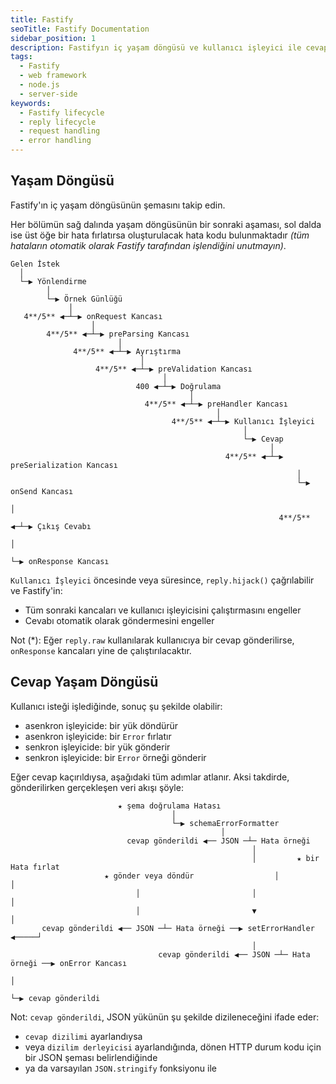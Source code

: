 ```yaml
---
title: Fastify
seoTitle: Fastify Documentation
sidebar_position: 1
description: Fastifyın iç yaşam döngüsü ve kullanıcı işleyici ile cevap yönetimi hakkında bilgi.
tags: 
  - Fastify
  - web framework
  - node.js
  - server-side
keywords: 
  - Fastify lifecycle
  - reply lifecycle
  - request handling
  - error handling
---
```



## Yaşam Döngüsü


Fastify'ın iç yaşam döngüsünün şemasını takip edin.

Her bölümün sağ dalında yaşam döngüsünün bir sonraki aşaması, sol dalda ise üst öğe bir hata fırlatırsa oluşturulacak hata kodu bulunmaktadır *(tüm hataların otomatik olarak Fastify tarafından işlendiğini unutmayın)*.

```
Gelen İstek
  │
  └─▶ Yönlendirme
        │
        └─▶ Örnek Günlüğü
             │
   4**/5** ◀─┴─▶ onRequest Kancası
                  │
        4**/5** ◀─┴─▶ preParsing Kancası
                        │
              4**/5** ◀─┴─▶ Ayrıştırma
                             │
                   4**/5** ◀─┴─▶ preValidation Kancası
                                  │
                            400 ◀─┴─▶ Doğrulama
                                        │
                              4**/5** ◀─┴─▶ preHandler Kancası
                                              │
                                    4**/5** ◀─┴─▶ Kullanıcı İşleyici
                                                    │
                                                    └─▶ Cevap
                                                          │
                                                4**/5** ◀─┴─▶ preSerialization Kancası
                                                                │
                                                                └─▶ onSend Kancası
                                                                      │
                                                            4**/5** ◀─┴─▶ Çıkış Cevabı
                                                                            │
                                                                            └─▶ onResponse Kancası
```

`Kullanıcı İşleyici` öncesinde veya süresince, `reply.hijack()` çağrılabilir ve Fastify'in:

- Tüm sonraki kancaları ve kullanıcı işleyicisini çalıştırmasını engeller
- Cevabı otomatik olarak göndermesini engeller

Not (*): Eğer `reply.raw` kullanılarak kullanıcıya bir cevap gönderilirse, `onResponse` kancaları yine de çalıştırılacaktır.

## Cevap Yaşam Döngüsü


Kullanıcı isteği işlediğinde, sonuç şu şekilde olabilir:

- asenkron işleyicide: bir yük döndürür
- asenkron işleyicide: bir `Error` fırlatır
- senkron işleyicide: bir yük gönderir
- senkron işleyicide: bir `Error` örneği gönderir

Eğer cevap kaçırıldıysa, aşağıdaki tüm adımlar atlanır. Aksi takdirde, gönderilirken gerçekleşen veri akışı şöyle:

```
                        ★ şema doğrulama Hatası
                                    │
                                    └─▶ schemaErrorFormatter
                                               │
                          cevap gönderildi ◀── JSON ─┴─ Hata örneği
                                                      │
                                                      │         ★ bir Hata fırlat
                     ★ gönder veya döndür                  │                 │
                            │                         │                 │
                            │                         ▼                 │
       cevap gönderildi ◀── JSON ─┴─ Hata örneği ──▶ setErrorHandler ◀─────┘
                                                      │
                                 cevap gönderildi ◀── JSON ─┴─ Hata örneği ──▶ onError Kancası
                                                                                │
                                                                                └─▶ cevap gönderildi
```

Not: `cevap gönderildi`, JSON yükünün şu şekilde dizileneceğini ifade eder:

- `cevap dizilimi` ayarlandıysa
- veya `dizilim derleyicisi` ayarlandığında, dönen HTTP durum kodu için bir JSON şeması belirlendiğinde
- ya da varsayılan `JSON.stringify` fonksiyonu ile